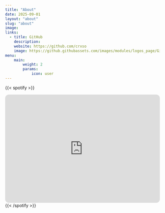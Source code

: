 ```yaml
---
title: "About"
date: 2025-09-01
layout: "about"
slug: "about"
image:
links:
  - title: GitHub
    description:
    website: https://github.com/crxso
    image: https://github.githubassets.com/images/modules/logos_page/GitHub-Mark.png
menu:
    main:
        weight: 2
        params: 
            icon: user
---
```

{{< spotify >}}
<iframe data-testid="embed-iframe" style="border-radius:12px" src="https://open.spotify.com/embed/playlist/5ZsUcf3DgtlIJ9pLWYevqV?utm_source=generator" width="100%" height="352" frameBorder="0" allowfullscreen="" allow="autoplay; clipboard-write; encrypted-media; fullscreen; picture-in-picture" loading="lazy"></iframe>
{{< /spotify >}}